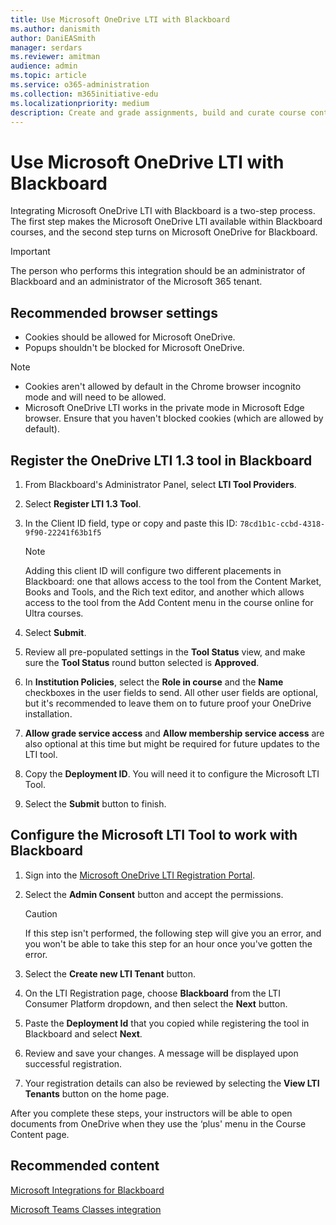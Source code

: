 ```yaml
---
title: Use Microsoft OneDrive LTI with Blackboard
ms.author: danismith
author: DaniEASmith
manager: serdars
ms.reviewer: amitman 
audience: admin
ms.topic: article
ms.service: o365-administration
ms.collection: m365initiative-edu
ms.localizationpriority: medium
description: Create and grade assignments, build and curate course content, and collaborate on files in real time with the new Microsoft OneDrive Learning Tools Interoperability for Blackboard.
---
```


# Use Microsoft OneDrive LTI with Blackboard

Integrating Microsoft OneDrive LTI with Blackboard is a two-step process. The first step makes the Microsoft OneDrive LTI available within Blackboard courses, and the second step turns on Microsoft OneDrive for Blackboard.

> [!IMPORTANT]
> The person who performs this integration should be an administrator of Blackboard and an administrator of the Microsoft 365 tenant.

## Recommended browser settings

- Cookies should be allowed for Microsoft OneDrive.
- Popups shouldn't be blocked for Microsoft OneDrive.

> [!NOTE]
>
> - Cookies aren't allowed by default in the Chrome browser incognito mode and will need to be allowed.
> - Microsoft OneDrive LTI works in the private mode in Microsoft Edge browser. Ensure that you haven't blocked cookies (which are allowed by default).

## Register the OneDrive LTI 1.3 tool in Blackboard

1. From Blackboard's Administrator Panel, select **LTI Tool Providers**.
2. Select **Register LTI 1.3 Tool**.
3. In the Client ID field, type or copy and paste this ID: ``78cd1b1c-ccbd-4318-9f90-22241f63b1f5``

   > [!NOTE]
   > Adding this client ID will configure two different placements in Blackboard: one that allows access to the tool from the Content Market, Books and Tools, and the Rich text editor, and another which allows access to the tool from the Add Content menu in the course online for Ultra courses.

4. Select **Submit**.
5. Review all pre-populated settings in the **Tool Status** view, and make sure the **Tool Status** round button selected is **Approved**.
6. In **Institution Policies**, select the **Role in course** and the **Name** checkboxes in the user fields to send. All other user fields are optional, but it's recommended to leave them on to future proof your OneDrive installation.
7. **Allow grade service access** and **Allow membership service access** are also optional at this time but might be required for future updates to the LTI tool.
8. Copy the **Deployment ID**. You will need it to configure the Microsoft LTI Tool.
9. Select the **Submit** button to finish.

## Configure the Microsoft LTI Tool to work with Blackboard

1. Sign into the [Microsoft OneDrive LTI Registration Portal](https://onedrivelti.microsoft.com/admin).
2. Select the **Admin Consent** button and accept the permissions.

    > [!CAUTION]
    > If this step isn't performed, the following step will give you an error, and you won't be able to take this step for an hour once you've gotten the error.

3. Select the **Create new LTI Tenant** button.
4. On the LTI Registration page, choose **Blackboard** from the LTI Consumer Platform dropdown, and then select the **Next** button.
5. Paste the **Deployment Id** that you copied while registering the tool in Blackboard and select **Next**.
6. Review and save your changes. A message will be displayed upon successful registration.
7. Your registration details can also be reviewed by selecting the **View LTI Tenants** button on the home page.

After you complete these steps, your instructors will be able to open documents from OneDrive when they use the ‘plus' menu in the Course Content page.

## Recommended content

[Microsoft Integrations for Blackboard](https://help.blackboard.com/Learn/Administrator/SaaS/Integrations/Microsoft)

[Microsoft Teams Classes integration](https://help.blackboard.com/Learn/Administrator/SaaS/Integrations/Microsoft_Classes)
